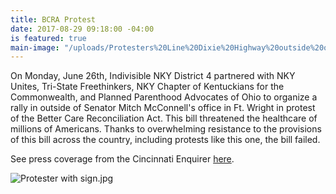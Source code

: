 ```yaml
---
title: BCRA Protest
date: 2017-08-29 09:18:00 -04:00
is featured: true
main-image: "/uploads/Protesters%20Line%20Dixie%20Highway%20outside%20of%20building%20that%20houses%20McConnell's%20office-505fdc.jpg"
---
```


On Monday, June 26th, Indivisible NKY District 4 partnered with NKY Unites, Tri-State Freethinkers, NKY Chapter of Kentuckians for the Commonwealth, and Planned Parenthood Advocates of Ohio to organize a rally in  outside of Senator Mitch McConnell's office in Ft. Wright in protest of the Better Care Reconciliation Act. This bill threatened the healthcare of millions of Americans. Thanks to overwhelming resistance to the provisions of this bill across the country, including protests like this one, the bill failed.

See press coverage from the Cincinnati Enquirer [here](http://www.cincinnati.com/story/news/2017/06/26/mcconnell-protesters-say-health-care-debate-matter-life-and-death/428773001/).

![Protester with sign.jpg](/uploads/Protester%20with%20sign.jpg)